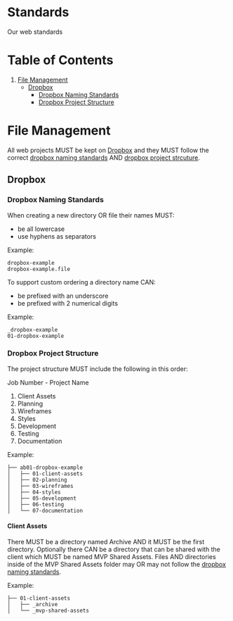 Standards
=========

Our web standards

# Table of Contents
1. [File Management](#file-management)
    * [Dropbox](#dropbox)
        * [Dropbox Naming Standards](#dropbox-naming-standards)
        * [Dropbox Project Structure](#dropbox-project-structure)

# File Management
All web projects MUST be kept on [Dropbox](#dropbox) and they MUST follow the correct [dropbox naming standards](#dropbox-naming-standards) AND [dropbox project strcuture](#dropbox-project-structure).

## Dropbox

### Dropbox Naming Standards
When creating a new directory OR file their names MUST:
* be all lowercase
* use hyphens as separators
    
Example:
```
dropbox-example
dropbox-example.file
```
   
To support custom ordering a directory name CAN:
* be prefixed with an underscore
* be prefixed with 2 numerical digits
     
Example:
```
_dropbox-example
01-dropbox-example
```

### Dropbox Project Structure
The project structure MUST include the following in this order:

Job Number - Project Name

1. Client Assets
2. Planning
3. Wireframes
4. Styles
5. Development
6. Testing
7. Documentation
    
Example:
```
├── ab01-dropbox-example
│   ├── 01-client-assets
│   ├── 02-planning
│   ├── 03-wireframes
│   ├── 04-styles
│   ├── 05-development
│   ├── 06-testing
│   └── 07-documentation
```

#### Client Assets
There MUST be a directory named Archive AND it MUST be the first directory.
Optionally there CAN be a directory that can be shared with the client which MUST be named MVP Shared Assets.
Files AND directories inside of the MVP Shared Assets folder may OR may not follow the [dropbox naming standards](#dropbox-naming-standards).

Example:
```
├── 01-client-assets
│   ├── _archive
│   └── _mvp-shared-assets
```
